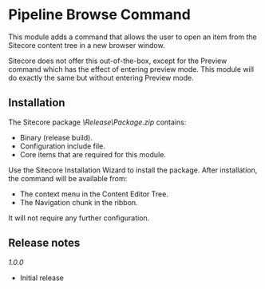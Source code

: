 Pipeline Browse Command
============================

This module adds a command that allows the user to open an item from the Sitecore content tree in a new browser window.

Sitecore does not offer this out-of-the-box, except for the Preview command which has the effect of entering preview mode.
This module will do exactly the same but without entering Preview mode.


Installation
---------------
The Sitecore package *\Release\Package.zip* contains:
- Binary (release build).
- Configuration include file.
- Core items that are required for this module.

Use the Sitecore Installation Wizard to install the package.
After installation, the command will be available from:
- The context menu in the Content Editor Tree.
- The Navigation chunk in the ribbon.

It will not require any further configuration.


Release notes
---------------
*1.0.0*
- Initial release
